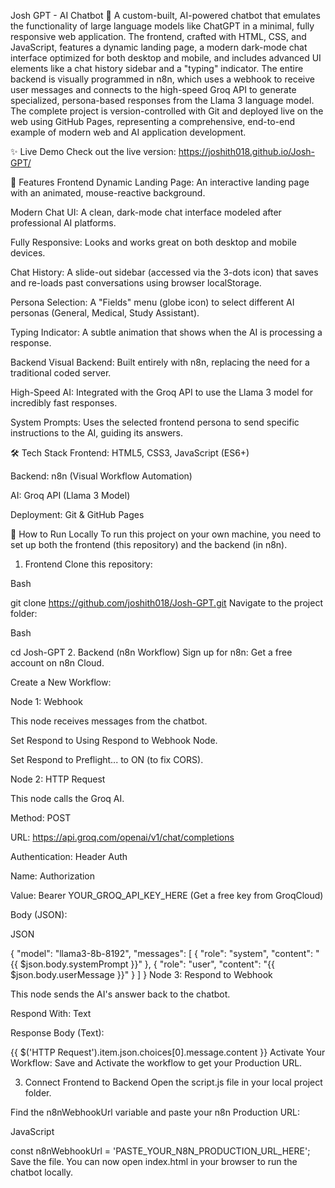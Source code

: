 Josh GPT - AI Chatbot 🤖
A custom-built, AI-powered chatbot that emulates the functionality of large language models like ChatGPT in a minimal, fully responsive web application. The frontend, crafted with HTML, CSS, and JavaScript, features a dynamic landing page, a modern dark-mode chat interface optimized for both desktop and mobile, and includes advanced UI elements like a chat history sidebar and a "typing" indicator. The entire backend is visually programmed in n8n, which uses a webhook to receive user messages and connects to the high-speed Groq API to generate specialized, persona-based responses from the Llama 3 language model. The complete project is version-controlled with Git and deployed live on the web using GitHub Pages, representing a comprehensive, end-to-end example of modern web and AI application development.

✨ Live Demo
Check out the live version: https://joshith018.github.io/Josh-GPT/

🚀 Features
Frontend
Dynamic Landing Page: An interactive landing page with an animated, mouse-reactive background.

Modern Chat UI: A clean, dark-mode chat interface modeled after professional AI platforms.

Fully Responsive: Looks and works great on both desktop and mobile devices.

Chat History: A slide-out sidebar (accessed via the 3-dots icon) that saves and re-loads past conversations using browser localStorage.

Persona Selection: A "Fields" menu (globe icon) to select different AI personas (General, Medical, Study Assistant).

Typing Indicator: A subtle animation that shows when the AI is processing a response.

Backend
Visual Backend: Built entirely with n8n, replacing the need for a traditional coded server.

High-Speed AI: Integrated with the Groq API to use the Llama 3 model for incredibly fast responses.

System Prompts: Uses the selected frontend persona to send specific instructions to the AI, guiding its answers.

🛠️ Tech Stack
Frontend: HTML5, CSS3, JavaScript (ES6+)

Backend: n8n (Visual Workflow Automation)

AI: Groq API (Llama 3 Model)

Deployment: Git & GitHub Pages

🔧 How to Run Locally
To run this project on your own machine, you need to set up both the frontend (this repository) and the backend (in n8n).

1. Frontend
Clone this repository:

Bash

git clone https://github.com/joshith018/Josh-GPT.git
Navigate to the project folder:

Bash

cd Josh-GPT
2. Backend (n8n Workflow)
Sign up for n8n: Get a free account on n8n Cloud.

Create a New Workflow:

Node 1: Webhook

This node receives messages from the chatbot.

Set Respond to Using Respond to Webhook Node.

Set Respond to Preflight... to ON (to fix CORS).

Node 2: HTTP Request

This node calls the Groq AI.

Method: POST

URL: https://api.groq.com/openai/v1/chat/completions

Authentication: Header Auth

Name: Authorization

Value: Bearer YOUR_GROQ_API_KEY_HERE (Get a free key from GroqCloud)

Body (JSON):

JSON

{
  "model": "llama3-8b-8192",
  "messages": [
    {
      "role": "system",
      "content": "{{ $json.body.systemPrompt }}"
    },
    {
      "role": "user",
      "content": "{{ $json.body.userMessage }}"
    }
  ]
}
Node 3: Respond to Webhook

This node sends the AI's answer back to the chatbot.

Respond With: Text

Response Body (Text):

{{ $('HTTP Request').item.json.choices[0].message.content }}
Activate Your Workflow: Save and Activate the workflow to get your Production URL.

3. Connect Frontend to Backend
Open the script.js file in your local project folder.

Find the n8nWebhookUrl variable and paste your n8n Production URL:

JavaScript

const n8nWebhookUrl = 'PASTE_YOUR_N8N_PRODUCTION_URL_HERE';
Save the file. You can now open index.html in your browser to run the chatbot locally.
